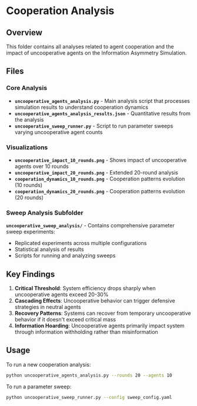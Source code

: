 # Cooperation Analysis

## Overview
This folder contains all analyses related to agent cooperation and the impact of uncooperative agents on the Information Asymmetry Simulation.

## Files

### Core Analysis
- **`uncooperative_agents_analysis.py`** - Main analysis script that processes simulation results to understand cooperation dynamics
- **`uncooperative_agents_analysis_results.json`** - Quantitative results from the analysis
- **`uncooperative_sweep_runner.py`** - Script to run parameter sweeps varying uncooperative agent counts

### Visualizations
- **`uncooperative_impact_10_rounds.png`** - Shows impact of uncooperative agents over 10 rounds
- **`uncooperative_impact_20_rounds.png`** - Extended 20-round analysis
- **`cooperation_dynamics_10_rounds.png`** - Cooperation patterns evolution (10 rounds)
- **`cooperation_dynamics_20_rounds.png`** - Cooperation patterns evolution (20 rounds)

### Sweep Analysis Subfolder
**`uncooperative_sweep_analysis/`** - Contains comprehensive parameter sweep experiments:
- Replicated experiments across multiple configurations
- Statistical analysis of results
- Scripts for running and analyzing sweeps

## Key Findings

1. **Critical Threshold**: System efficiency drops sharply when uncooperative agents exceed 20-30%
2. **Cascading Effects**: Uncooperative behavior can trigger defensive strategies in neutral agents
3. **Recovery Patterns**: Systems can recover from temporary uncooperative behavior if it doesn't exceed critical mass
4. **Information Hoarding**: Uncooperative agents primarily impact system through information withholding rather than misinformation

## Usage

To run a new cooperation analysis:
```bash
python uncooperative_agents_analysis.py --rounds 20 --agents 10
```

To run a parameter sweep:
```bash
python uncooperative_sweep_runner.py --config sweep_config.yaml
```